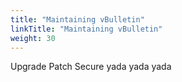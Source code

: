 ```yaml
---
title: "Maintaining vBulletin"
linkTitle: "Maintaining vBulletin"
weight: 30
---
```


Upgrade
Patch
Secure
yada yada yada